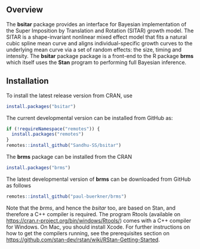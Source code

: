 ## Overview

The **bsitar** package provides an interface for Bayesian implementation
of the Super Imposition by Translation and Rotation (SITAR) growth model.
The SITAR is a shape-invariant nonlinear mixed effect model that fits a
natural cubic spline mean curve and aligns individual-specific growth
curves to the underlying mean curve via a set of random effects: the
size, timing and intensity. The **bsitar** package package is a
front-end to the R package **brms** which itself uses the **Stan**
program to performing full Bayesian inference.

## Installation

To install the latest release version from CRAN, use

``` r
install.packages("bsitar")
```

The current developmental version can be installed from GitHub as:

``` r
if (!requireNamespace("remotes")) {
  install.packages("remotes")
}
remotes::install_github("Sandhu-SS/bsitar")
```

The **brms** package can be installed from the CRAN

``` r
install.packages("brms")
```

The latest developmental version of **brms** can be downloaded from
GitHub as follows

``` r
remotes::install_github("paul-buerkner/brms")
```

Note that the *brms*, and hence the *bsitar* too, are based on Stan, and
therefore  a C++ compiler is required. The program Rtools (available on
<https://cran.r-project.org/bin/windows/Rtools/>) comes with a C++ compiler 
for Windows. On Mac, you should install Xcode. For further instructions on 
how to get the compilers running, see the prerequisites section on
<https://github.com/stan-dev/rstan/wiki/RStan-Getting-Started>.
